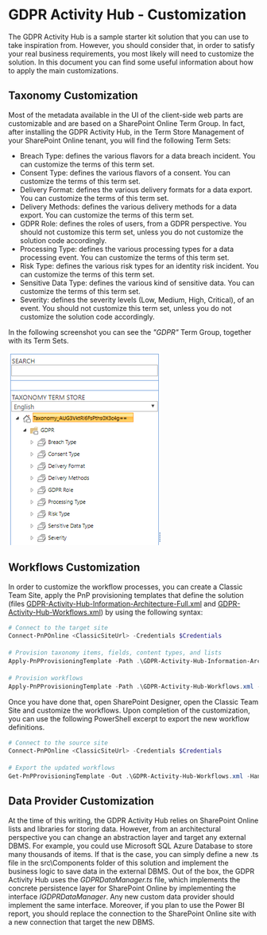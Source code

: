 # GDPR Activity Hub - Customization

The GDPR Activity Hub is a sample starter kit solution that you can use to take inspiration from. However, you should consider that, in order to satisfy your real business requirements, you most likely will need to customize the solution. In this document you can find some useful information about how to apply the main customizations. 

## Taxonomy Customization
Most of the metadata available in the UI of the client-side web parts are customizable and are based on a SharePoint Online Term Group.
In fact, after installing the GDPR Activity Hub, in the Term Store Management of your SharePoint Online tenant, you will find the following Term Sets:
* Breach Type: defines the various flavors for a data breach incident. You can customize the terms of this term set.
* Consent Type: defines the various flavors of a consent. You can customize the terms of this term set.
* Delivery Format: defines the various delivery formats for a data export. You can customize the terms of this term set.
* Delivery Methods: defines the various delivery methods for a data export. You can customize the terms of this term set.
* GDPR Role: defines the roles of users, from a GDPR perspective. You should not customize this term set, unless you do not customize the solution code accordingly.
* Processing Type: defines the various processing types for a data processing event. You can customize the terms of this term set.
* Risk Type: defines the various risk types for an identity risk incident. You can customize the terms of this term set.
* Sensitive Data Type: defines the various kind of sensitive data. You can customize the terms of this term set.
* Severity: defines the severity levels (Low, Medium, High, Critical), of an event. You should not customize this term set, unless you do not customize the solution code accordingly.

In the following screenshot you can see the _"GDPR"_ Term Group, together with its Term Sets.

![The UI of the Tasks client-side web part](./Figures/Fig18-Term-Store-Management.png)

## Workflows Customization
In order to customize the workflow processes, you can create a Classic Team Site, apply the PnP provisioning templates that define the solution (files [GDPR-Activity-Hub-Information-Architecture-Full.xml](../Scripts/GDPR-Activity-Hub-Information-Architecture-Full.xml) and [GDPR-Activity-Hub-Workflows.xml](./Scripts/GDPR-Activity-Hub-Workflows.xml)) by using the following syntax:

```PowerShell
# Connect to the target site
Connect-PnPOnline <ClassicSiteUrl> -Credentials $Credentials

# Provision taxonomy items, fields, content types, and lists
Apply-PnPProvisioningTemplate -Path .\GDPR-Activity-Hub-Information-Architecture-Full.xml -Handlers Fields,ContentTypes,Lists,TermGroups

# Provision workflows
Apply-PnPProvisioningTemplate -Path .\GDPR-Activity-Hub-Workflows.xml -Handlers Workflows
```

Once you have done that, open SharePoint Designer, open the Classic Team Site and customize the workflows.
Upon completion of the customization, you can use the following PowerShell excerpt to export the new workflow definitions.

```PowerShell
# Connect to the source site
Connect-PnPOnline <ClassicSiteUrl> -Credentials $Credentials

# Export the updated workflows
Get-PnPProvisioningTemplate -Out .\GDPR-Activity-Hub-Workflows.xml -Handlers Workflows
```

## Data Provider Customization
At the time of this writing, the GDPR Activity Hub relies on SharePoint Online lists and libraries for storing data. However, from an architectural perspective you can change an abstraction layer and target any external DBMS. For example, you could use Microsoft SQL Azure Database to store many thousands of items.
If that is the case, you can simply define a new .ts file in the src\Components folder of this solution and implement the business logic to save data in the external DBMS.
Out of the box, the GDPR Activity Hub uses the _GDPRDataManager.ts_ file, which implements the concrete persistence layer for SharePoint Online by implementing the interface _IGDPRDataManager_. Any new custom data provider should implement the same interface.
Moreover, if you plan to use the Power BI report, you should replace the connection to the SharePoint Online site with a new connection that target the new DBMS.
